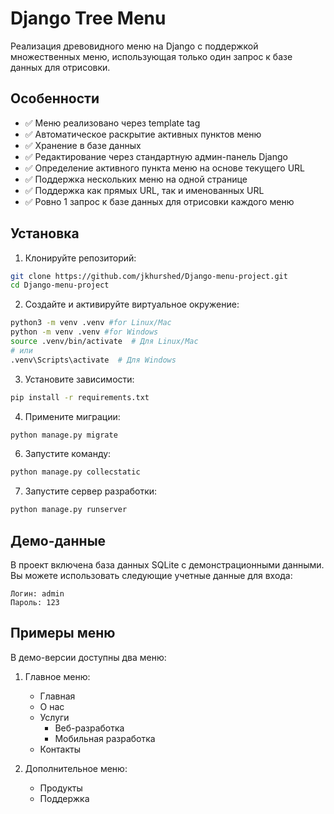 # Django Tree Menu

Реализация древовидного меню на Django с поддержкой множественных меню, использующая только один запрос к базе данных для отрисовки.

## Особенности

- ✅ Меню реализовано через template tag
- ✅ Автоматическое раскрытие активных пунктов меню
- ✅ Хранение в базе данных
- ✅ Редактирование через стандартную админ-панель Django
- ✅ Определение активного пункта меню на основе текущего URL
- ✅ Поддержка нескольких меню на одной странице
- ✅ Поддержка как прямых URL, так и именованных URL
- ✅ Ровно 1 запрос к базе данных для отрисовки каждого меню

## Установка

1. Клонируйте репозиторий:
```bash
git clone https://github.com/jkhurshed/Django-menu-project.git
cd Django-menu-project
```

2. Создайте и активируйте виртуальное окружение:
```bash
python3 -m venv .venv #for Linux/Mac
python -m venv .venv #for Windows
source .venv/bin/activate  # Для Linux/Mac
# или
.venv\Scripts\activate  # Для Windows
```

3. Установите зависимости:
```bash
pip install -r requirements.txt
```

4. Примените миграции:
```bash
python manage.py migrate
```
6. Запустите команду:
```bash
python manage.py collecstatic
```

7. Запустите сервер разработки:
```bash
python manage.py runserver
```

## Демо-данные

В проект включена база данных SQLite с демонстрационными данными. Вы можете использовать следующие учетные данные для входа:

```
Логин: admin
Пароль: 123
```

## Примеры меню

В демо-версии доступны два меню:

1. Главное меню:
   - Главная
   - О нас
   - Услуги
     - Веб-разработка
     - Мобильная разработка
   - Контакты

2. Дополнительное меню:
   - Продукты
   - Поддержка
